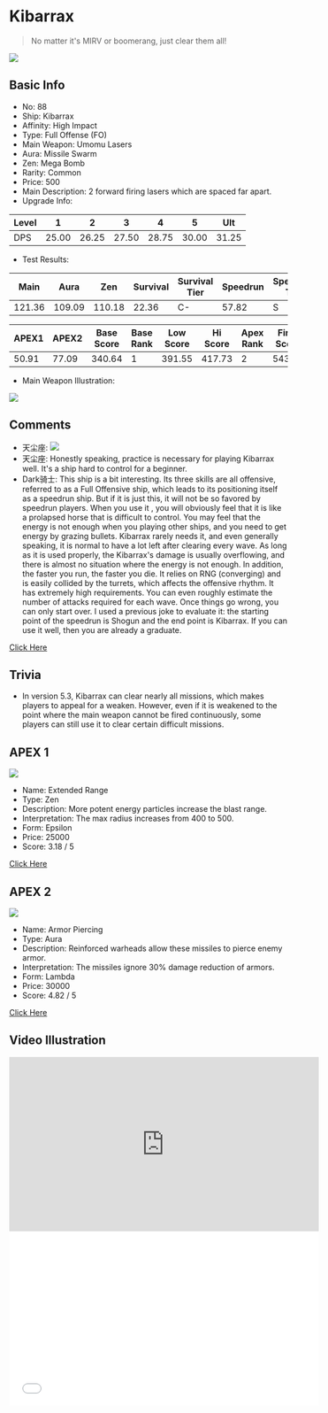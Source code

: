 # Kibarrax

> No matter it's MIRV or boomerang, just clear them all!

<img src="/ships/ship_88.png" style={{zoom:1}}/>

## Basic Info

- No: 88
- Ship: Kibarrax
- Affinity: High Impact
- Type: Full Offense (FO)
- Main Weapon: Umomu Lasers
- Aura: Missile Swarm
- Zen: Mega Bomb
- Rarity: Common
- Price: 500
- Main Description: 2 forward firing lasers which are spaced far apart.
- Upgrade Info: 

| Level | 1 | 2 | 3 | 4 | 5 | Ult |
|--|--|--|--|--|--|--|
| DPS | 25.00 | 26.25 | 27.50 | 28.75 | 30.00 | 31.25 |

- Test Results: 

| Main | Aura | Zen | Survival | Survival Tier | Speedrun | Speedrun Tier | Fun | Fun Tier |
|--|--|--|--|--|--|--|--|--|
| 121.36 | 109.09 | 110.18 | 22.36 | C- | 57.82 | S | 45.82 | A+ |

| APEX1 | APEX2 | Base Score | Base Rank | Low Score | Hi Score | Apex Rank | Final Score | FinalRank |
|--|--|--|--|--|--|--|--|--|
| 50.91 | 77.09 | 340.64 | 1 | 391.55 | 417.73 | 2 | 543.73 | 4 |

- Main Weapon Illustration:

<img src="/illustration/main_88.gif" style={{zoom:1}}/>

## Comments

- 天尘座: <img src="/terms/crab.jpg" style={{zoom:1}}/>
- 天尘座: Honestly speaking, practice is necessary for playing Kibarrax well. It's a ship hard to control for a beginner.
- Dark骑士: This ship is a bit interesting. Its three skills are all offensive, referred to as a Full Offensive ship, which leads to its positioning itself as a speedrun ship. But if it is just this, it will not be so favored by speedrun players. When you use it , you will obviously feel that it is like a prolapsed horse that is difficult to control. You may feel that the energy is not enough when you playing other ships, and you need to get energy by grazing bullets. Kibarrax rarely needs it, and even generally speaking, it is normal to have a lot left after clearing every wave. As long as it is used properly, the Kibarrax's damage is usually overflowing, and there is almost no situation where the energy is not enough. In addition, the faster you run, the faster you die. It relies on RNG (converging) and is easily collided by the turrets, which affects the offensive rhythm. It has extremely high requirements. You can even roughly estimate the number of attacks required for each wave. Once things go wrong, you can only start over. I used a previous joke to evaluate it: the starting point of the speedrun is Shogun and the end point is Kibarrax. If you can use it well, then you are already a graduate.

[Click Here](https://gamefaqs.gamespot.com/iphone/193681-phoenix-ii/faqs/76704/ship-details-part-9#kibarrax)

## Trivia

- In version 5.3, Kibarrax can clear nearly all missions, which makes players to appeal for a weaken. However, even if it is weakened to the point where the main weapon cannot be fired continuously, some players can still use it to clear certain difficult missions.

## APEX 1

<img src="/ships/ship_88_apex_1.png" style={{zoom:1}}/>

- Name: Extended Range
- Type: Zen
- Description: More potent energy particles increase the blast range.
- Interpretation: The max radius increases from 400 to 500.
- Form: Epsilon
- Price: 25000
- Score: 3.18 / 5

[Click Here](https://gamefaqs.gamespot.com/iphone/193681-phoenix-ii/faqs/76704/ship-details-part-9#epsilon-mb-extended-range-c25000)

## APEX 2

<img src="/ships/ship_88_apex_2.png" style={{zoom:1}}/>

- Name: Armor Piercing
- Type: Aura
- Description: Reinforced warheads allow these missiles to pierce enemy armor.
- Interpretation: The missiles ignore 30% damage reduction of armors.
- Form: Lambda
- Price: 30000
- Score: 4.82 / 5

[Click Here](https://gamefaqs.gamespot.com/iphone/193681-phoenix-ii/faqs/76704/ship-details-part-9#lambda-ms-armor-piercing-c30000)

## Video Illustration

<iframe width="560" height="315" src="https://www.youtube.com/embed/YqH8LgxnR5s?si=XBswWOLmlA52Kcro" title="YouTube video player" frameborder="0" allow="accelerometer; autoplay; clipboard-write; encrypted-media; gyroscope; picture-in-picture; web-share" referrerpolicy="strict-origin-when-cross-origin" allowfullscreen></iframe>

<br/>

<iframe width="560" height="315" src="//player.bilibili.com/player.html?aid=1652342936&bvid=BV13j421979U&cid=1484741221&p=1&autoplay=false" scrolling="no" border="0" frameborder="no" allow="accelerometer; autoplay; clipboard-write; encrypted-media; gyroscope; picture-in-picture; web-share" framespacing="0" allowfullscreen="true"> </iframe>
